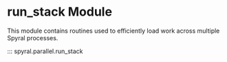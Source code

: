 # run_stack Module

This module contains routines used to efficiently load work across multiple Spyral processes.

::: spyral.parallel.run_stack